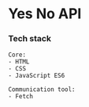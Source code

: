 # Yes No API 

### Tech stack
```
Core:
- HTML
- CSS
- JavaScript ES6

Communication tool:
- Fetch
```





